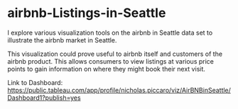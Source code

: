# airbnb-Listings-in-Seattle
I explore various visualization tools on the airbnb in Seattle data set to illustrate the airbnb market in Seattle.

This visualization could prove useful to airbnb itself and customers of the airbnb product. This allows consumers to view listings at various price points to gain information on where they might book their next visit.


Link to Dashboard:
https://public.tableau.com/app/profile/nicholas.piccaro/viz/AirBNBinSeattle/Dashboard1?publish=yes
